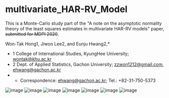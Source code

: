 # multivariate_HAR-RV_Model<?xml version="1.0" encoding="utf-8" standalone="no"?>

This is a Monte-Carlo study part of the "A note on the asymptotic normality theory of the least squares estimates in multivariate HAR-RV models" paper, ~~submitted for MDPI 2020~~.

Won-Tak Hong1, Jiwon Lee2, and Eunju Hwang2,*
- 1 College of International Studies, KyungHee University; wontak@khu.ac.kr
- 2 Dept. of Applied Statistics, Gachon University; zzwon1212@gmail.com, ehwang@gachon.ac.kr
- * Correspondence: ehwang@gachon.ac.kr; Tel.: +82-31-750-5373

![image](https://user-images.githubusercontent.com/61040406/95170412-5a63cc00-07ef-11eb-82ec-9295e7f7d77b.png)
![image](https://user-images.githubusercontent.com/61040406/95170444-66e82480-07ef-11eb-818e-71a0b1574ebc.png)
![image](https://user-images.githubusercontent.com/61040406/95169998-b8dc7a80-07ee-11eb-91b7-f19e013d2d1a.png)
![image](https://user-images.githubusercontent.com/61040406/95170043-ca258700-07ee-11eb-8148-d699f7dfbd13.png)
![image](https://user-images.githubusercontent.com/61040406/95170239-14a70380-07ef-11eb-9445-0908f8f82f60.png)
![image](https://user-images.githubusercontent.com/61040406/95170273-238db600-07ef-11eb-9bf7-fa5f7aadea69.png)
![image](https://user-images.githubusercontent.com/61040406/95170298-33a59580-07ef-11eb-9085-c916721b856f.png)
